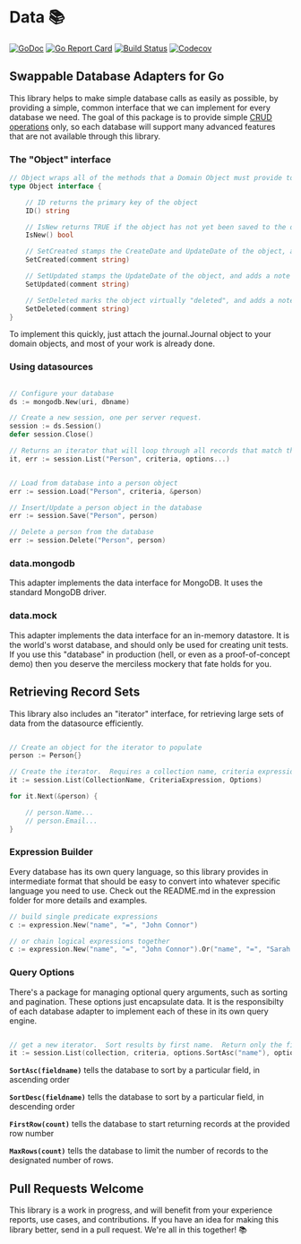 # Data 📚

[![GoDoc](http://img.shields.io/badge/go-documentation-blue.svg?style=flat-square)](http://godoc.org/github.com/benpate/data)
[![Go Report Card](https://goreportcard.com/badge/github.com/benpate/data?style=flat-square)](https://goreportcard.com/report/github.com/benpate/data)
[![Build Status](http://img.shields.io/travis/benpate/data.svg?style=flat-square)](https://travis-ci.org/benpate/data)
[![Codecov](https://img.shields.io/codecov/c/github/benpate/data.svg?style=flat-square)](https://codecov.io/gh/benpate/data)

## Swappable Database Adapters for Go

This library helps to make simple database calls as easily as possible, by providing a simple, common interface that we can implement for every database we need.  The goal of this package is to provide simple [CRUD operations](https://en.wikipedia.org/wiki/Create%2C_read%2C_update_and_delete) only, so each database will support many advanced features that are not available through this library.

### The "Object" interface

```go
// Object wraps all of the methods that a Domain Object must provide to Presto
type Object interface {

    // ID returns the primary key of the object
    ID() string

    // IsNew returns TRUE if the object has not yet been saved to the database
    IsNew() bool

    // SetCreated stamps the CreateDate and UpdateDate of the object, and adds a note to the Journal.
    SetCreated(comment string)

    // SetUpdated stamps the UpdateDate of the object, and adds a note to the Journal.
    SetUpdated(comment string)

    // SetDeleted marks the object virtually "deleted", and adds a note to the Journal.
    SetDeleted(comment string)
}
```

To implement this quickly, just attach the journal.Journal object to your domain objects, and most of your work is already done.

### Using datasources

```go

// Configure your database
ds := mongodb.New(uri, dbname)

// Create a new session, one per server request.
session := ds.Session()
defer session.Close()

// Returns an iterator that will loop through all records that match the provided criteria.
it, err := session.List("Person", criteria, options...)


// Load from database into a person object
err := session.Load("Person", criteria, &person)

// Insert/Update a person object in the database
err := session.Save("Person", person)

// Delete a person from the database
err := session.Delete("Person", person)

```

### data.mongodb

This adapter implements the data interface for MongoDB.  It uses the standard MongoDB driver.

### data.mock

This adapter implements the data interface for an in-memory datastore.  It is the world's worst database, and should only be used for creating unit tests.  If you use this "database" in production (hell, or even as a proof-of-concept demo) then you deserve the merciless mockery that fate holds for you.

## Retrieving Record Sets

This library also includes an "iterator" interface, for retrieving large sets of data from the datasource efficiently.

```go

// Create an object for the iterator to populate
person := Person{}

// Create the iterator.  Requires a collection name, criteria expression (below), and options (also below, such as sorting and pagination)
it := session.List(CollectionName, CriteriaExpression, Options)

for it.Next(&person) {

    // person.Name...
    // person.Email...
}
```

### Expression Builder

Every database has its own query language, so this library provides in intermediate format that should be easy to convert into whatever specific language you need to use.  Check out the README.md in the expression folder for more details and examples.

```go
// build single predicate expressions
c := expression.New("name", "=", "John Connor")

// or chain logical expressions together
c := expression.New("name", "=", "John Connor").Or("name", "=", "Sarah Connor")
```

### Query Options

There's a package for managing optional query arguments, such as sorting and pagination.  These options just encapsulate data.  It is the responsibilty of 
each database adapter to implement each of these in its own query engine.

```go

// get a new iterator.  Sort results by first name.  Return only the first 100 rows.
it := session.List(collection, criteria, options.SortAsc("name"), options.MaxRows(100))
```

**`SortAsc(fieldname)`** tells the database to sort by a particular field, in ascending order

**`SortDesc(fieldname)`** tells the database to sort by a particular field, in descending order

**`FirstRow(count)`** tells the database to start returning records at the provided row number

**`MaxRows(count)`** tells the database to limit the number of records to the designated number of rows.



## Pull Requests Welcome

This library is a work in progress, and will benefit from your experience reports, use cases, and contributions.  If you have an idea for making this library better, send in a pull request.  We're all in this together! 📚